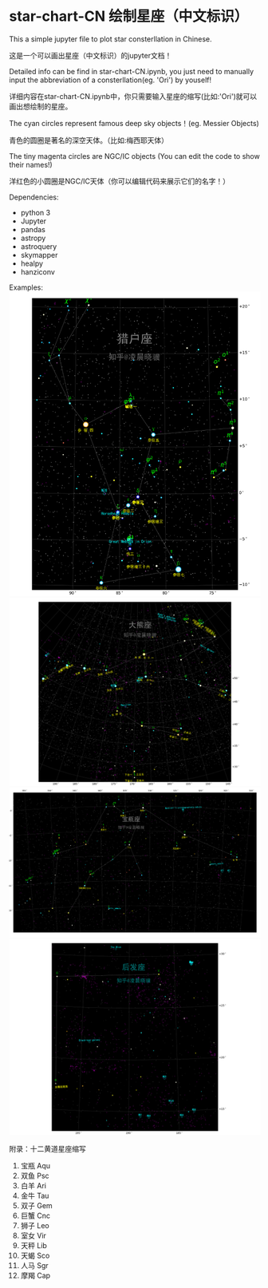 # star-chart-CN 绘制星座（中文标识）

This a simple jupyter file to plot star consterllation in Chinese.

这是一个可以画出星座（中文标识）的jupyter文档！

Detailed info can be find in star-chart-CN.ipynb, you just need to manually input the 
abbreviation of a consterllation(eg. 'Ori') by youself!

详细内容在star-chart-CN.ipynb中，你只需要输入星座的缩写(比如:'Ori')就可以画出想绘制的星座。


The cyan circles represent famous deep sky objects！(eg. Messier Objects)

青色的圆圈是著名的深空天体。（比如:梅西耶天体）

The tiny magenta circles are NGC/IC objects (You can edit the code to show their names!)

洋红色的小圆圈是NGC/IC天体（你可以编辑代码来展示它们的名字！）

Dependencies:
* python 3
* Jupyter 
* pandas
* astropy
* astroquery
* skymapper
* healpy
* hanziconv
             
Examples:
![alt text](https://github.com/oxno2/star-chart-CN/blob/master/Ori.png)
![alt text](https://github.com/oxno2/star-chart-CN/blob/master/UMa.png)
![alt text](https://github.com/oxno2/star-chart-CN/blob/master/Aqr.png)
![alt text](https://github.com/oxno2/star-chart-CN/blob/master/example_coma.png)

附录：十二黄道星座缩写

1. 宝瓶    Aqu
2. 双鱼    Psc 
3. 白羊    Ari
4. 金牛    Tau
5. 双子    Gem
6. 巨蟹    Cnc
7. 狮子    Leo
8. 室女    Vir
9. 天秤    Lib
10. 天蝎    Sco
11. 人马    Sgr
12. 摩羯    Cap
